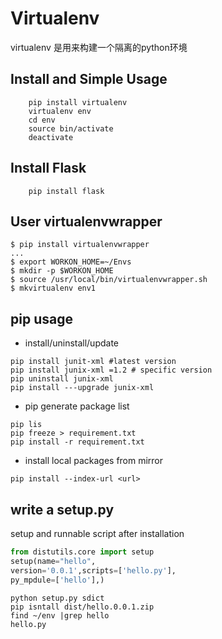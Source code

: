 # Virtualenv 
virtualenv 是用来构建一个隔离的python环境

## Install and Simple Usage
```shell
    pip install virtualenv
    virtualenv env
    cd env
    source bin/activate
    deactivate

```

## Install Flask

```shell
	pip install flask
```

## User virtualenvwrapper

```shell
$ pip install virtualenvwrapper
...
$ export WORKON_HOME=~/Envs
$ mkdir -p $WORKON_HOME
$ source /usr/local/bin/virtualenvwrapper.sh
$ mkvirtualenv env1
```

## pip usage
- install/uninstall/update

```shell
pip install junit-xml #latest version
pip install junix-xml =1.2 # specific version
pip uninstall junix-xml
pip install ---upgrade junix-xml
```

- pip generate package list

``` shell
pip lis
pip freeze > requirement.txt
pip install -r requirement.txt
```

- install local packages from mirror

``` shell
pip install --index-url <url>

```

## write a setup.py

setup and runnable script after installation


```python
from distutils.core import setup
setup(name="hello",
version='0.0.1',scripts=['hello.py'],
py_mpdule=['hello'],)
```

```shell
python setup.py sdict
pip isntall dist/hello.0.0.1.zip
find ~/env |grep hello
hello.py
```





